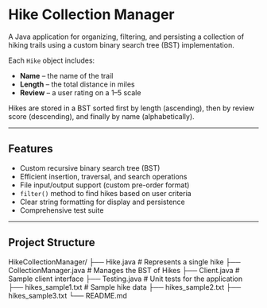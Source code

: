 # Hike Collection Manager

A Java application for organizing, filtering, and persisting a collection of hiking trails using a custom binary search tree (BST) implementation.

Each `Hike` object includes:
- **Name** – the name of the trail
- **Length** – the total distance in miles
- **Review** – a user rating on a 1–5 scale

Hikes are stored in a BST sorted first by length (ascending), then by review score (descending), and finally by name (alphabetically).

---

## Features

- Custom recursive binary search tree (BST)
- Efficient insertion, traversal, and search operations
- File input/output support (custom pre-order format)
- `filter()` method to find hikes based on user criteria
- Clear string formatting for display and persistence
- Comprehensive test suite

---

## Project Structure
HikeCollectionManager/ ├── Hike.java # Represents a single hike ├── CollectionManager.java # Manages the BST of Hikes ├── Client.java # Sample client interface ├── Testing.java # Unit tests for the application ├── hikes_sample1.txt # Sample hike data ├── hikes_sample2.txt ├── hikes_sample3.txt └── README.md

